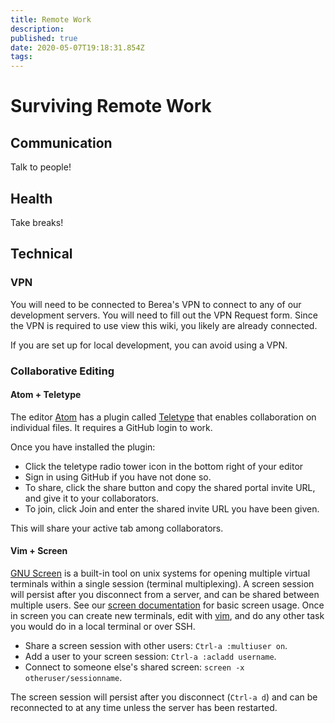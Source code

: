```yaml
---
title: Remote Work
description: 
published: true
date: 2020-05-07T19:18:31.854Z
tags: 
---
```


# Surviving Remote Work

## Communication
Talk to people!

## Health
Take breaks!

## Technical

### VPN
You will need to be connected to Berea's VPN to connect to any of our development servers. You will need to fill out the VPN Request form. Since the VPN is required to use view this wiki, you likely are already connected.

If you are set up for local development, you can avoid using a VPN. 

### Collaborative Editing

#### Atom + Teletype

The editor [Atom](atom.io) has a plugin called [Teletype](https://teletype.atom.io/) that enables collaboration on individual files. It requires a GitHub login to work. 

Once you have installed the plugin:
* Click the teletype radio tower icon in the bottom right of your editor
* Sign in using GitHub if you have not done so.
* To share, click the share button and copy the shared portal invite URL, and give it to your collaborators.
* To join, click Join and enter the shared invite URL you have been given.

This will share your active tab among collaborators.

#### Vim + Screen

[GNU Screen](https://linuxize.com/post/how-to-use-linux-screen/) is a built-in tool on unix systems for opening multiple virtual terminals within a single session (terminal multiplexing). A screen session will persist after you disconnect from a server, and can be shared between multiple users. See our [screen documentation](/screen) for basic screen usage. Once in screen you can create new terminals, edit with [vim](/vim), and do any other task you would do in a local terminal or over SSH.

* Share a screen session with other users:  `Ctrl-a :multiuser on`.
* Add a user to your screen session: `Ctrl-a :acladd username`.
* Connect to someone else's shared screen: `screen -x otheruser/sessionname`.

The screen session will persist after you disconnect (`Ctrl-a d`) and can be reconnected to at any time unless the server has been restarted.



